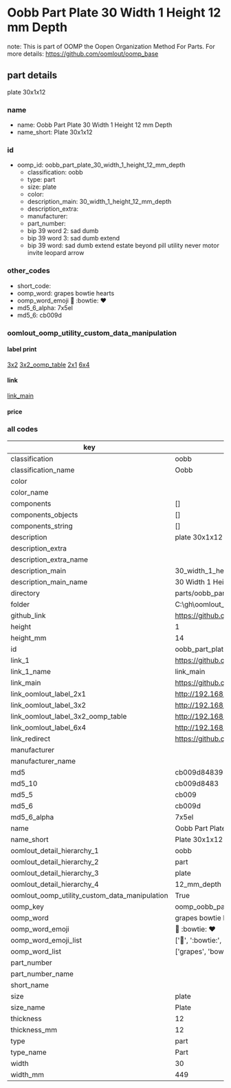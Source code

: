 # Oobb Part Plate 30 Width 1 Height 12 mm Depth  

note: This is part of OOMP the Oopen Organization Method For Parts. For more details: https://github.com/oomlout/oomp_base

##  part details
  



plate 30x1x12



### name
* name: Oobb Part Plate 30 Width 1 Height 12 mm Depth
* name_short: Plate 30x1x12 
### id
* oomp_id: oobb_part_plate_30_width_1_height_12_mm_depth
  * classification: oobb
  * type: part
  * size: plate
  * color: 
  * description_main: 30_width_1_height_12_mm_depth
  * description_extra: 
  * manufacturer: 
  * part_number: 
  * bip 39 word 2: sad dumb
  * bip 39 word 3: sad dumb extend
  * bip 39 word: sad dumb extend estate beyond pill utility never motor invite leopard arrow

### other_codes
* short_code: 
* oomp_word: grapes bowtie hearts
* oomp_word_emoji :grapes: :bowtie: :hearts:
* md5_6_alpha: 7x5el
* md5_6: cb009d






### oomlout_oomp_utility_custom_data_manipulation
#### label print
[3x2](http://192.168.1.245:1112/?label=oomp%207x5el)
[3x2_oomp_table](http://192.168.1.108:1112/?label=oomp%207x5el)
[2x1](http://192.168.1.242:1112/?label=oomp%207x5el)
[6x4](http://192.168.1.55:1112/?label=oomp%207x5el)    

#### link

[link_main](https://github.com/oomlout/oomlout_oobb_version_4_generated_parts/tree/main/navigation_oomp/oobb/part/plate/30_width_1_height_12_mm_depth/part)                              

#### price







### all codes 
| key | value |  
| --- | --- |  
| classification | oobb |  
| classification_name | Oobb |  
| color |  |  
| color_name |  |  
| components | [] |  
| components_objects | [] |  
| components_string | [] |  
| description | plate 30x1x12 |  
| description_extra |  |  
| description_extra_name |  |  
| description_main | 30_width_1_height_12_mm_depth |  
| description_main_name | 30 Width 1 Height 12 mm Depth |  
| directory | parts/oobb_part_plate_30_width_1_height_12_mm_depth |  
| folder | C:\gh\oomlout_oobb_version_4_generated_parts\parts\oobb_part_plate_30_width_1_height_12_mm_depth |  
| github_link | https://github.com/oomlout/oomlout_oomp_part_src/tree/main/parts/oobb_part_plate_30_width_1_height_12_mm_depth |  
| height | 1 |  
| height_mm | 14 |  
| id | oobb_part_plate_30_width_1_height_12_mm_depth |  
| link_1 | https://github.com/oomlout/oomlout_oobb_version_4_generated_parts/tree/main/navigation_oomp/oobb/part/plate/30_width_1_height_12_mm_depth/part |  
| link_1_name | link_main |  
| link_main | https://github.com/oomlout/oomlout_oobb_version_4_generated_parts/tree/main/navigation_oomp/oobb/part/plate/30_width_1_height_12_mm_depth/part |  
| link_oomlout_label_2x1 | http://192.168.1.242:1112/?label=oomp%207x5el |  
| link_oomlout_label_3x2 | http://192.168.1.245:1112/?label=oomp%207x5el |  
| link_oomlout_label_3x2_oomp_table | http://192.168.1.108:1112/?label=oomp%207x5el |  
| link_oomlout_label_6x4 | http://192.168.1.55:1112/?label=oomp%207x5el |  
| link_redirect | https://github.com/oomlout/oomlout_oobb_version_4_generated_parts/tree/main/parts/oobb_plate_30_01_12 |  
| manufacturer |  |  
| manufacturer_name |  |  
| md5 | cb009d8483951e0a930ae4d6a1d0fded |  
| md5_10 | cb009d8483 |  
| md5_5 | cb009 |  
| md5_6 | cb009d |  
| md5_6_alpha | 7x5el |  
| name | Oobb Part Plate 30 Width 1 Height 12 mm Depth |  
| name_short | Plate 30x1x12  |  
| oomlout_detail_hierarchy_1 | oobb |  
| oomlout_detail_hierarchy_2 | part |  
| oomlout_detail_hierarchy_3 | plate |  
| oomlout_detail_hierarchy_4 | 12_mm_depth |  
| oomlout_oomp_utility_custom_data_manipulation | True |  
| oomp_key | oomp_oobb_part_plate_30_width_1_height_12_mm_depth |  
| oomp_word | grapes bowtie hearts |  
| oomp_word_emoji | :grapes: :bowtie: :hearts: |  
| oomp_word_emoji_list | [':grapes:', ':bowtie:', ':hearts:'] |  
| oomp_word_list | ['grapes', 'bowtie', 'hearts'] |  
| part_number |  |  
| part_number_name |  |  
| short_name |  |  
| size | plate |  
| size_name | Plate |  
| thickness | 12 |  
| thickness_mm | 12 |  
| type | part |  
| type_name | Part |  
| width | 30 |  
| width_mm | 449 |  
